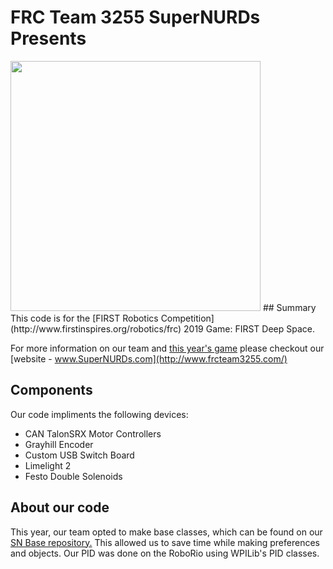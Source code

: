 # FRC Team 3255 SuperNURDs Presents

<img src="https://github.com/FRCTeam3255/Graphics2019/raw/master/Exports/Kelex%20Logo-04.png" width="400px">
## Summary
This code is for the [FIRST Robotics Competition](http://www.firstinspires.org/robotics/frc) 2019 Game: FIRST Deep Space. 

For more information on our team and [this year's game](https://www.frcteam3255.com/2019) please checkout our [website - www.SuperNURDs.com](http://www.frcteam3255.com/)

## Components
Our code impliments the following devices:

* CAN TalonSRX Motor Controllers
* Grayhill Encoder
* Custom USB Switch Board
* Limelight 2
* Festo Double Solenoids

## About our code
This year, our team opted to make base classes, which can be found on our [SN Base repository.](https://github.com/FRCTeam3255/SN_BaseClasses) This allowed us to save time while making preferences and objects. Our PID was done on the RoboRio using WPILib's PID classes.